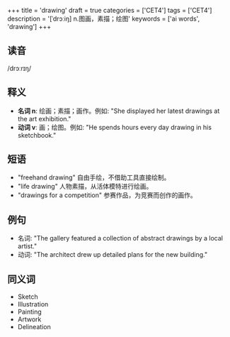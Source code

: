 +++
title = 'drawing'
draft = true
categories = ['CET4']
tags = ['CET4']
description = '[ˈdrɔːiŋ] n.图画，素描；绘图'
keywords = ['ai words', 'drawing']
+++

## 读音
/drɔːrɪŋ/

## 释义
- **名词 n**: 绘画；素描；画作。例如: "She displayed her latest drawings at the art exhibition."
- **动词 v**: 画；绘图。例如: "He spends hours every day drawing in his sketchbook."

## 短语
- "freehand drawing" 自由手绘，不借助工具直接绘制。
- "life drawing" 人物素描，从活体模特进行绘画。
- "drawings for a competition" 参赛作品，为竞赛而创作的画作。

## 例句
- 名词: "The gallery featured a collection of abstract drawings by a local artist."
- 动词: "The architect drew up detailed plans for the new building."

## 同义词
- Sketch
- Illustration
- Painting
- Artwork
- Delineation
